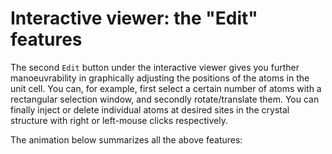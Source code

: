 # Interactive viewer: the "Edit" features

The second `Edit` button under the interactive viewer gives you further manoeuvrability in graphically adjusting the positions of the atoms in the unit cell. You can, for example, first select a certain number of atoms with a rectangular selection window, and secondly rotate/translate them. You can finally inject or delete individual atoms at desired sites in the crystal structure with right or left-mouse clicks respectively.       


The animation below summarizes all the above features:

<img data-gifffer="/images/ViewerEdit.gif" />
